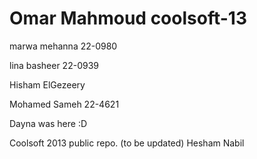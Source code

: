 Omar Mahmoud
coolsoft-13
===========
marwa mehanna 22-0980


lina basheer 22-0939

Hisham ElGezeery

Mohamed Sameh 22-4621

Dayna was here :D 


Coolsoft 2013 public repo. (to be updated)
Hesham Nabil
